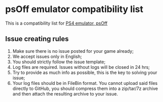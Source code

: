 # psOff emulator compatibility list

This is a compatibility list for [PS4 emulator, psOff](https://github.com/SysRay/psOff_public)

## Issue creating rules
1. Make sure there is no issue posted for your game already;
2. We accept issues only in English;
3. You should strictly follow the issue template;
4. Log files are required. Issues without logs will be closed in 24 hrs;
5. Try to provide as much info as possible, this is the key to solving your issue;
6. Your log files should be in FileBin format. You cannot upload said files directly to GitHub, you should compress them into a zip/tar/7z archive and then attach the resulting archive to your issue.
